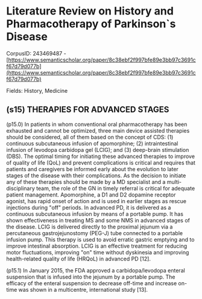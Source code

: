 # Literature Review on History and Pharmacotherapy of Parkinson`s Disease

CorpusID: 243469487 - [https://www.semanticscholar.org/paper/8c38ebf2f997bfe89e3bb97c3691cf67d79d077b](https://www.semanticscholar.org/paper/8c38ebf2f997bfe89e3bb97c3691cf67d79d077b)

Fields: History, Medicine

## (s15) THERAPIES FOR ADVANCED STAGES
(p15.0) In patients in whom conventional oral pharmacotherapy has been exhausted and cannot be optimized, three main device assisted therapies should be considered, all of them based on the concept of CDS: (1) continuous subcutaneous infusion of apomorphine; (2) intraintestinal infusion of levodopa carbidopa gel (LCIG); and (3) deep-brain stimulation (DBS). The optimal timing for initiating these advanced therapies to improve of quality of life (QoL) and prevent complications is critical and requires that patients and caregivers be informed early about the evolution to later stages of the disease with their complications. As the decision to initiate any of these therapies should be made by a MD specialist and a multi-disciplinary team, the role of the GN in timely referral is critical for adequate patient management. Apomorphine, a D1 and D2 dopamine receptor agonist, has rapid onset of action and is used in earlier stages as rescue injections during "off" periods. In advanced PD, it is delivered as a continuous subcutaneous infusion by means of a portable pump. It has shown effectiveness in treating MS and some NMS in advanced stages of the disease. LCIG is delivered directly to the proximal jejunum via a percutaneous gastrojejunostomy (PEG-J) tube connected to a portable infusion pump. This therapy is used to avoid erratic gastric emptying and to improve intestinal absorption. LCIG is an effective treatment for reducing motor fluctuations, improving "on" time without dyskinesia and improving health-related quality of life (HRQoL) in advanced PD [12].

(p15.1) In January 2015, the FDA approved a carbidopa/levodopa enteral suspension that is infused into the jejunum by a portable pump. The efficacy of the enteral suspension to decrease off-time and increase on-time was shown in a multicentre, international study [13].
